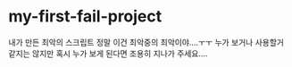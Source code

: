# my-first-fail-project
내가 만든 최악의 스크립트 정말 이건 최악중의 최악이야....ㅜㅜ 누가 보거나 사용할거 같지는 않지만 혹시 누가 보게 된다면 조용히 지나가 주세요....
